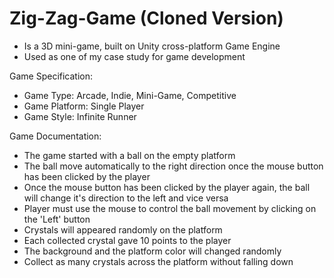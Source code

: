 # Zig-Zag-Game (Cloned Version)
- Is a 3D mini-game, built on Unity cross-platform Game Engine
- Used as one of my case study for game development

Game Specification:
- Game Type: Arcade, Indie, Mini-Game, Competitive
- Game Platform: Single Player
- Game Style: Infinite Runner

Game Documentation:
- The game started with a ball on the empty platform
- The ball move automatically to the right direction once the mouse button has been clicked by the player
- Once the mouse button has been clicked by the player again, the ball will change it's direction to the left and vice versa
- Player must use the mouse to control the ball movement by clicking on the 'Left' button
- Crystals will appeared randomly on the platform
- Each collected crystal gave 10 points to the player
- The background and the platform color will changed randomly
- Collect as many crystals across the platform without falling down
